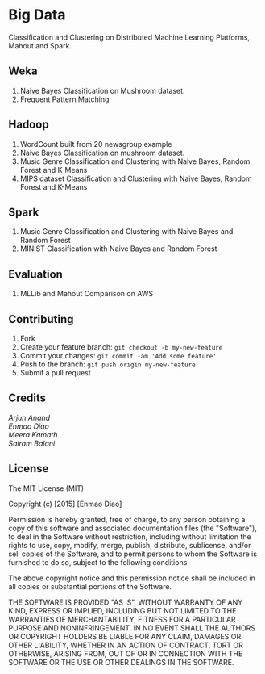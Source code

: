 # Big Data

Classification and Clustering on Distributed Machine Learning Platforms, Mahout and Spark.

## Weka
1. Naive Bayes Classification on Mushroom dataset.  
2. Frequent Pattern Matching  

## Hadoop
1. WordCount built from 20 newsgroup example  
2. Naive Bayes Classification on mushroom dataset.  
3. Music Genre Classification and Clustering with Naive Bayes, Random Forest and K-Means
4. MIPS dataset Classification and Clustering with Naive Bayes, Random Forest and K-Means

## Spark
1. Music Genre Classification and Clustering with Naive Bayes and Random Forest
2. MINIST Classification with Naive Bayes and Random Forest

## Evaluation
1. MLLib and Mahout Comparison on AWS

## Contributing

1. Fork
2. Create your feature branch: `git checkout -b my-new-feature`
3. Commit your changes: `git commit -am 'Add some feature'`
4. Push to the branch: `git push origin my-new-feature`
5. Submit a pull request


## Credits

*Arjun Anand  
Enmao Diao  
Meera Kamath  
Sairam Balani*

## License

The MIT License (MIT)

Copyright (c) [2015] [Enmao Diao]

Permission is hereby granted, free of charge, to any person obtaining a copy
of this software and associated documentation files (the "Software"), to deal
in the Software without restriction, including without limitation the rights
to use, copy, modify, merge, publish, distribute, sublicense, and/or sell
copies of the Software, and to permit persons to whom the Software is
furnished to do so, subject to the following conditions:

The above copyright notice and this permission notice shall be included in
all copies or substantial portions of the Software.

THE SOFTWARE IS PROVIDED "AS IS", WITHOUT WARRANTY OF ANY KIND, EXPRESS OR
IMPLIED, INCLUDING BUT NOT LIMITED TO THE WARRANTIES OF MERCHANTABILITY,
FITNESS FOR A PARTICULAR PURPOSE AND NONINFRINGEMENT. IN NO EVENT SHALL THE
AUTHORS OR COPYRIGHT HOLDERS BE LIABLE FOR ANY CLAIM, DAMAGES OR OTHER
LIABILITY, WHETHER IN AN ACTION OF CONTRACT, TORT OR OTHERWISE, ARISING FROM,
OUT OF OR IN CONNECTION WITH THE SOFTWARE OR THE USE OR OTHER DEALINGS IN
THE SOFTWARE.

